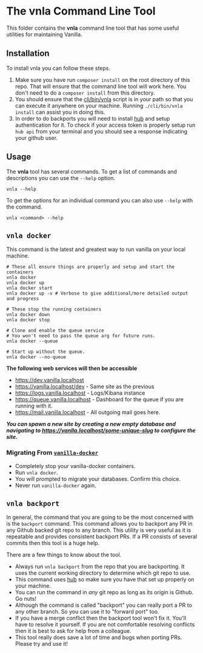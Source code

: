 # The vnla Command Line Tool

This folder contains the **vnla** command line tool that has some useful utilities for maintaining Vanilla.

## Installation

To install vnla you can follow these steps.

1. Make sure you have run `composer install` on the root directory of this repo. That will ensure that the command line tool will work here. You don't need to do a `composer install` from this directory.
2. You should ensure that the [cli/bin/vnla](./bin/vnla) script is in your path so that you can execute it anywhere on your machine. Running `./cli/bin/vnla install` can assist you in doing this.
3. In order to do backports you will need to install [hub](https://hub.github.com/) and setup authentication for it. To check if your access token is properly setup run `hub api` from your terminal and you should see a response indicating your github user.

## Usage

The **vnla** tool has several commands. To get a list of commands and descriptions you can use the `--help` option.

```
vnla --help
```

To get the options for an individual command you can also use `--help` with the command.

```
vnla <command> --help
```

## `vnla docker`

This command is the latest and greatest way to run vanilla on your local machine.

```shell
# These all ensure things are properly and setup and start the containers
vnla docker
vnla docker up
vnla docker start
vnla docker up -v # Verbose to give additional/more detailed output and progress

# These stop the running containers
vnla docker down
vnla docker stop

# Clone and enable the queue service
# You won't need to pass the queue arg for future runs.
vnla docker --queue

# Start up without the queue.
vnla docker --no-queue
```

**The following web services will then be accessible**

-   https://dev.vanilla.localhost
-   https://vanilla.localhost/dev - Same site as the previous
-   https://logs.vanilla.localhost - Logs/Kibana instance
-   https://queue.vanilla.localhost - Dashboard for the queue if you are running with it.
-   https://mail.vanilla.localhost - All outgoing mail goes here.

**_You can spawn a new site by creating a new empty database and navigating to https://vanlla.localhost/some-unique-slug to configure the site._**

### Migrating From [`vanilla-docker`](https://github.com/vanilla/docker)

-   Completely stop your vanilla-docker containers.
-   Run `vnla docker`.
-   You will prompted to migrate your databases. Confirm this choice.
-   Never run `vanilla-docker` again.

## `vnla backport`

In general, the command that you are going to be the most concerned with is the `backport` command. This command allows you to backport any PR in any Github backed git repo to any branch. This utility is very useful as it is repeatable and provides consistent backport PRs. If a PR consists of several commits then this tool is a huge help.

There are a few things to know about the tool.

-   Always run `vnla backport` from the repo that you are backporting. It uses the current working directory to determine which git repo to use.
-   This command uses [hub](https://hub.github.com/) so make sure you have that set up properly on your machine.
-   You can run the command in _any_ git repo as long as its origin is Github. Go nuts!
-   Although the command is called "backport" you can really port a PR to any other branch. So you can use it to "forward port" too.
-   If you have a merge conflict then the backport tool won't fix it. You'll have to resolve it yourself. If you are not comfortable resolving conflicts then it is best to ask for help from a colleague.
-   This tool really does save a lot of time and bugs when porting PRs. Please try and use it!
